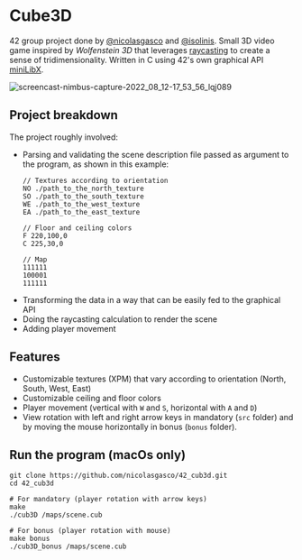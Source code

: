 
# Cube3D
42 group project done by [@nicolasgasco](https://github.com/nicolasgasco) and [@isolinis](https://github.com/isolinis). Small 3D video game inspired by _Wolfenstein 3D_ that leverages [raycasting](https://en.wikipedia.org/wiki/Ray_casting) to create a sense of tridimensionality. Written in C using 42's own graphical API [miniLibX](https://harm-smits.github.io/42docs/libs/minilibx/getting_started.html).

![screencast-nimbus-capture-2022_08_12-17_53_56_lqj089](https://user-images.githubusercontent.com/73175085/184505477-a271ac22-ed26-4a7a-bd68-f12efd6a4ced.gif)

## Project breakdown
The project roughly involved:
- Parsing and validating the scene description file passed as argument to the program, as shown in this example:
  ```
  // Textures according to orientation
  NO ./path_to_the_north_texture
  SO ./path_to_the_south_texture
  WE ./path_to_the_west_texture
  EA ./path_to_the_east_texture
  
  // Floor and ceiling colors
  F 220,100,0
  C 225,30,0
  
  // Map
  111111
  100001
  111111
  ```
- Transforming the data in a way that can be easily fed to the graphical API
- Doing the raycasting calculation to render the scene
- Adding player movement

## Features
- Customizable textures (XPM) that vary according to orientation (North, South, West, East)
- Customizable ceiling and floor colors
- Player movement (vertical with `W` and `S`, horizontal with `A` and `D`)
- View rotation with left and right arrow keys in mandatory (`src` folder) and by moving the mouse horizontally in bonus (`bonus` folder).

## Run the program (macOs only)
```
git clone https://github.com/nicolasgasco/42_cub3d.git
cd 42_cub3d

# For mandatory (player rotation with arrow keys)
make
./cub3D /maps/scene.cub

# For bonus (player rotation with mouse)
make bonus
./cub3D_bonus /maps/scene.cub
```
